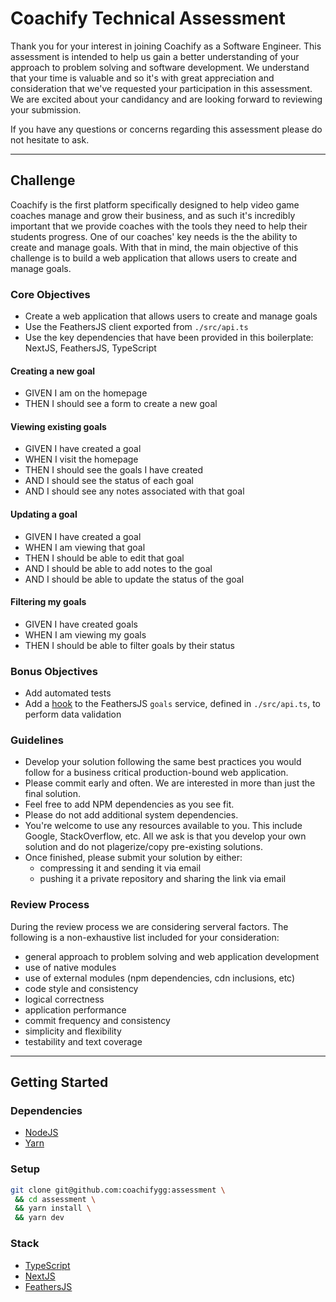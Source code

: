 # Coachify Technical Assessment

Thank you for your interest in joining Coachify as a Software Engineer. This assessment is intended
to help us gain a better understanding of your approach to problem solving and software development.
We understand that your time is valuable and so it's with great appreciation and consideration that
we've requested your participation in this assessment. We are excited about your candidancy and are
looking forward to reviewing your submission.

If you have any questions or concerns regarding this assessment please do not hesitate to ask.

---

## Challenge

Coachify is the first platform specifically designed to help video game coaches manage and grow their business, 
and as such it's incredibly important that we provide coaches with the tools they need to help their students progress.
One of our coaches' key needs is the the ability to create and manage goals. With that in mind, the main objective of this
challenge is to build a web application that allows users to create and manage goals.

### Core Objectives

- Create a web application that allows users to create and manage goals
- Use the FeathersJS client exported from `./src/api.ts`
- Use the key dependencies that have been provided in this boilerplate: NextJS, FeathersJS, TypeScript

#### Creating a new goal

- GIVEN I am on the homepage
- THEN I should see a form to create a new goal

#### Viewing existing goals

- GIVEN I have created a goal
- WHEN I visit the homepage
- THEN I should see the goals I have created
- AND I should see the status of each goal
- AND I should see any notes associated with that goal

#### Updating a goal

- GIVEN I have created a goal
- WHEN I am viewing that goal
- THEN I should be able to edit that goal
- AND I should be able to add notes to the goal
- AND I should be able to update the status of the goal

#### Filtering my goals

- GIVEN I have created goals
- WHEN I am viewing my goals
- THEN I should be able to filter goals by their status

### Bonus Objectives

- Add automated tests
- Add a [hook](https://docs.feathersjs.com/api/hooks.html) to the FeathersJS `goals` service, defined in `./src/api.ts`, to perform data validation

### Guidelines

- Develop your solution following the same best practices you would follow for a business critical production-bound web application.
- Please commit early and often. We are interested in more than just the final solution.
- Feel free to add NPM dependencies as you see fit.
- Please do not add additional system dependencies.
- You're welcome to use any resources available to you. This include Google, StackOverflow, etc. All we ask is that you develop your own solution and do not plagerize/copy pre-existing solutions.
- Once finished, please submit your solution by either:
  - compressing it and sending it via email
  - pushing it a private repository and sharing the link via email

### Review Process

During the review process we are considering serveral factors. The following is a non-exhaustive list included for your consideration:

- general approach to problem solving and web application development
- use of native modules
- use of external modules (npm dependencies, cdn inclusions, etc)
- code style and consistency
- logical correctness
- application performance
- commit frequency and consistency
- simplicity and flexibility
- testability and text coverage

---

## Getting Started

### Dependencies

- [NodeJS](https://nodejs.org/en/)
- [Yarn](https://yarnpkg.com/)

### Setup

```bash
git clone git@github.com:coachifygg:assessment \
 && cd assessment \
 && yarn install \
 && yarn dev
```

### Stack

- [TypeScript](https://www.typescriptlang.org/)
- [NextJS](https://nextjs.org/)
- [FeathersJS](https://feathersjs.com/)
